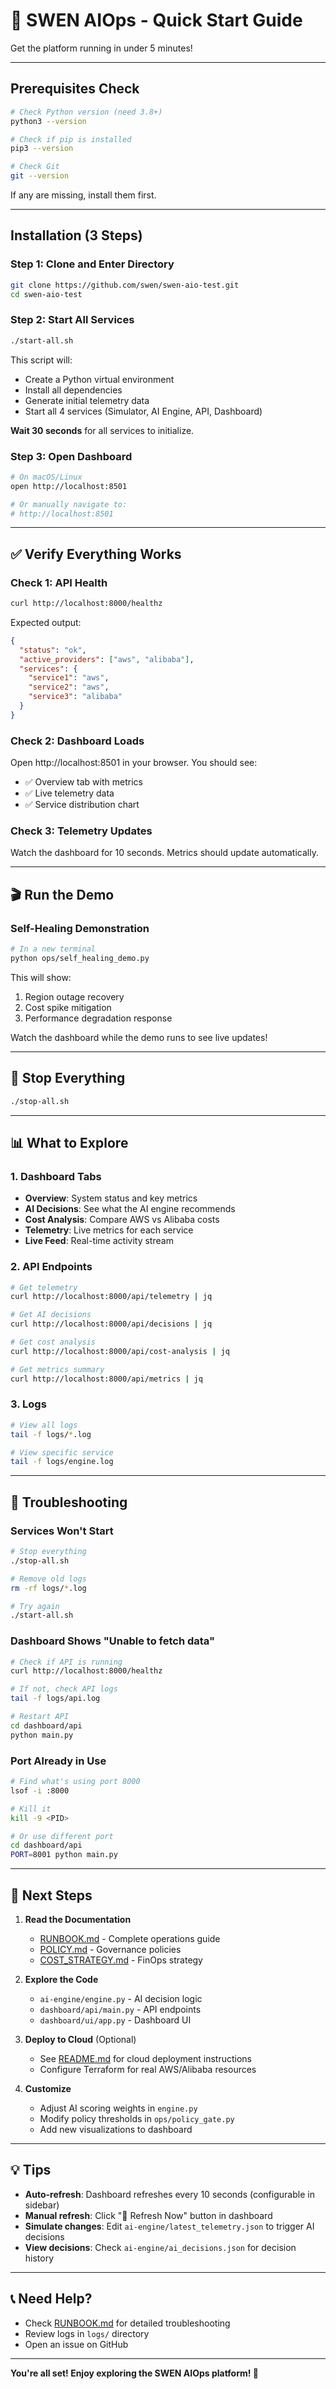 # 🚀 SWEN AIOps - Quick Start Guide

Get the platform running in under 5 minutes!

---

## Prerequisites Check

```bash
# Check Python version (need 3.8+)
python3 --version

# Check if pip is installed
pip3 --version

# Check Git
git --version
```

If any are missing, install them first.

---

## Installation (3 Steps)

### Step 1: Clone and Enter Directory

```bash
git clone https://github.com/swen/swen-aio-test.git
cd swen-aio-test
```

### Step 2: Start All Services

```bash
./start-all.sh
```

This script will:
- Create a Python virtual environment
- Install all dependencies
- Generate initial telemetry data
- Start all 4 services (Simulator, AI Engine, API, Dashboard)

**Wait 30 seconds** for all services to initialize.

### Step 3: Open Dashboard

```bash
# On macOS/Linux
open http://localhost:8501

# Or manually navigate to:
# http://localhost:8501
```

---

## ✅ Verify Everything Works

### Check 1: API Health

```bash
curl http://localhost:8000/healthz
```

Expected output:
```json
{
  "status": "ok",
  "active_providers": ["aws", "alibaba"],
  "services": {
    "service1": "aws",
    "service2": "aws",
    "service3": "alibaba"
  }
}
```

### Check 2: Dashboard Loads

Open http://localhost:8501 in your browser. You should see:
- ✅ Overview tab with metrics
- ✅ Live telemetry data
- ✅ Service distribution chart

### Check 3: Telemetry Updates

Watch the dashboard for 10 seconds. Metrics should update automatically.

---

## 🎬 Run the Demo

### Self-Healing Demonstration

```bash
# In a new terminal
python ops/self_healing_demo.py
```

This will show:
1. Region outage recovery
2. Cost spike mitigation
3. Performance degradation response

Watch the dashboard while the demo runs to see live updates!

---

## 🛑 Stop Everything

```bash
./stop-all.sh
```

---

## 📊 What to Explore

### 1. Dashboard Tabs

- **Overview**: System status and key metrics
- **AI Decisions**: See what the AI engine recommends
- **Cost Analysis**: Compare AWS vs Alibaba costs
- **Telemetry**: Live metrics for each service
- **Live Feed**: Real-time activity stream

### 2. API Endpoints

```bash
# Get telemetry
curl http://localhost:8000/api/telemetry | jq

# Get AI decisions
curl http://localhost:8000/api/decisions | jq

# Get cost analysis
curl http://localhost:8000/api/cost-analysis | jq

# Get metrics summary
curl http://localhost:8000/api/metrics | jq
```

### 3. Logs

```bash
# View all logs
tail -f logs/*.log

# View specific service
tail -f logs/engine.log
```

---

## 🔧 Troubleshooting

### Services Won't Start

```bash
# Stop everything
./stop-all.sh

# Remove old logs
rm -rf logs/*.log

# Try again
./start-all.sh
```

### Dashboard Shows "Unable to fetch data"

```bash
# Check if API is running
curl http://localhost:8000/healthz

# If not, check API logs
tail -f logs/api.log

# Restart API
cd dashboard/api
python main.py
```

### Port Already in Use

```bash
# Find what's using port 8000
lsof -i :8000

# Kill it
kill -9 <PID>

# Or use different port
cd dashboard/api
PORT=8001 python main.py
```

---

## 🎯 Next Steps

1. **Read the Documentation**
   - [RUNBOOK.md](docs/RUNBOOK.md) - Complete operations guide
   - [POLICY.md](ops/POLICY.md) - Governance policies
   - [COST_STRATEGY.md](docs/COST_STRATEGY.md) - FinOps strategy

2. **Explore the Code**
   - `ai-engine/engine.py` - AI decision logic
   - `dashboard/api/main.py` - API endpoints
   - `dashboard/ui/app.py` - Dashboard UI

3. **Deploy to Cloud** (Optional)
   - See [README.md](README.md) for cloud deployment instructions
   - Configure Terraform for real AWS/Alibaba resources

4. **Customize**
   - Adjust AI scoring weights in `engine.py`
   - Modify policy thresholds in `ops/policy_gate.py`
   - Add new visualizations to dashboard

---

## 💡 Tips

- **Auto-refresh**: Dashboard refreshes every 10 seconds (configurable in sidebar)
- **Manual refresh**: Click "🔄 Refresh Now" button in dashboard
- **Simulate changes**: Edit `ai-engine/latest_telemetry.json` to trigger AI decisions
- **View decisions**: Check `ai-engine/ai_decisions.json` for decision history

---

## 📞 Need Help?

- Check [RUNBOOK.md](docs/RUNBOOK.md) for detailed troubleshooting
- Review logs in `logs/` directory
- Open an issue on GitHub

---

**You're all set! Enjoy exploring the SWEN AIOps platform! 🎉**
